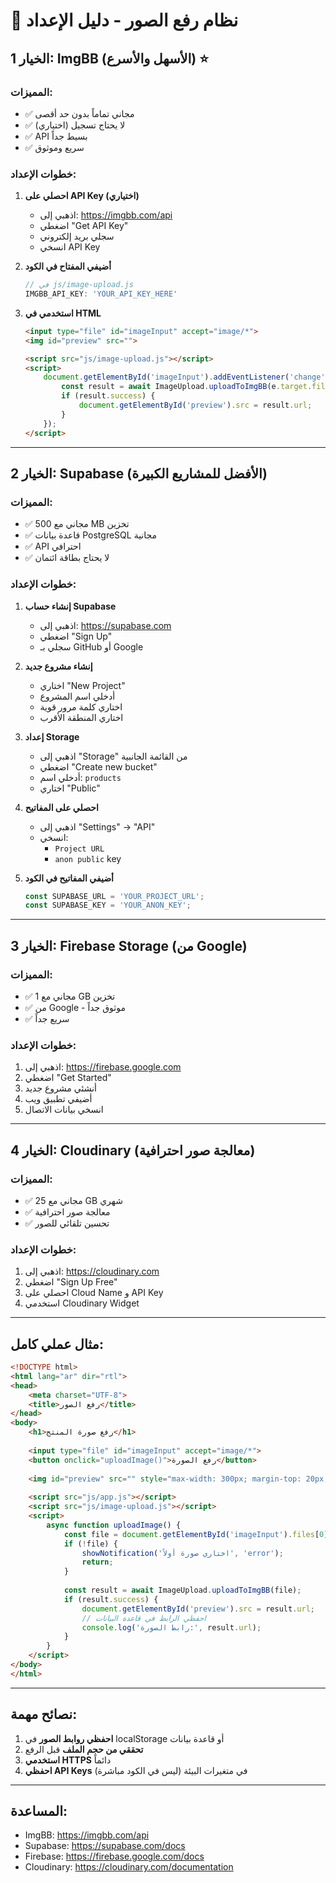# 📸 نظام رفع الصور - دليل الإعداد

## الخيار 1: ImgBB (الأسهل والأسرع) ⭐

### المميزات:
- ✅ مجاني تماماً بدون حد أقصى
- ✅ لا يحتاج تسجيل (اختياري)
- ✅ API بسيط جداً
- ✅ سريع وموثوق

### خطوات الإعداد:

1. **احصلي على API Key (اختياري)**
   - اذهبي إلى: https://imgbb.com/api
   - اضغطي "Get API Key"
   - سجلي بريد إلكتروني
   - انسخي API Key

2. **أضيفي المفتاح في الكود**
   ```javascript
   // في js/image-upload.js
   IMGBB_API_KEY: 'YOUR_API_KEY_HERE'
   ```

3. **استخدمي في HTML**
   ```html
   <input type="file" id="imageInput" accept="image/*">
   <img id="preview" src="">
   
   <script src="js/image-upload.js"></script>
   <script>
       document.getElementById('imageInput').addEventListener('change', async (e) => {
           const result = await ImageUpload.uploadToImgBB(e.target.files[0]);
           if (result.success) {
               document.getElementById('preview').src = result.url;
           }
       });
   </script>
   ```

---

## الخيار 2: Supabase (الأفضل للمشاريع الكبيرة)

### المميزات:
- ✅ مجاني مع 500 MB تخزين
- ✅ قاعدة بيانات PostgreSQL مجانية
- ✅ API احترافي
- ✅ لا يحتاج بطاقة ائتمان

### خطوات الإعداد:

1. **إنشاء حساب Supabase**
   - اذهبي إلى: https://supabase.com
   - اضغطي "Sign Up"
   - سجلي بـ GitHub أو Google

2. **إنشاء مشروع جديد**
   - اختاري "New Project"
   - أدخلي اسم المشروع
   - اختاري كلمة مرور قوية
   - اختاري المنطقة الأقرب

3. **إعداد Storage**
   - اذهبي إلى "Storage" من القائمة الجانبية
   - اضغطي "Create new bucket"
   - أدخلي اسم: `products`
   - اختاري "Public"

4. **احصلي على المفاتيح**
   - اذهبي إلى "Settings" → "API"
   - انسخي:
     - `Project URL`
     - `anon public` key

5. **أضيفي المفاتيح في الكود**
   ```javascript
   const SUPABASE_URL = 'YOUR_PROJECT_URL';
   const SUPABASE_KEY = 'YOUR_ANON_KEY';
   ```

---

## الخيار 3: Firebase Storage (من Google)

### المميزات:
- ✅ مجاني مع 1 GB تخزين
- ✅ من Google - موثوق جداً
- ✅ سريع جداً

### خطوات الإعداد:

1. اذهبي إلى: https://firebase.google.com
2. اضغطي "Get Started"
3. أنشئي مشروع جديد
4. أضيفي تطبيق ويب
5. انسخي بيانات الاتصال

---

## الخيار 4: Cloudinary (معالجة صور احترافية)

### المميزات:
- ✅ مجاني مع 25 GB شهري
- ✅ معالجة صور احترافية
- ✅ تحسين تلقائي للصور

### خطوات الإعداد:

1. اذهبي إلى: https://cloudinary.com
2. اضغطي "Sign Up Free"
3. احصلي على Cloud Name و API Key
4. استخدمي Cloudinary Widget

---

## مثال عملي كامل:

```html
<!DOCTYPE html>
<html lang="ar" dir="rtl">
<head>
    <meta charset="UTF-8">
    <title>رفع الصور</title>
</head>
<body>
    <h1>رفع صورة المنتج</h1>
    
    <input type="file" id="imageInput" accept="image/*">
    <button onclick="uploadImage()">رفع الصورة</button>
    
    <img id="preview" src="" style="max-width: 300px; margin-top: 20px;">
    
    <script src="js/app.js"></script>
    <script src="js/image-upload.js"></script>
    <script>
        async function uploadImage() {
            const file = document.getElementById('imageInput').files[0];
            if (!file) {
                showNotification('اختاري صورة أولاً', 'error');
                return;
            }
            
            const result = await ImageUpload.uploadToImgBB(file);
            if (result.success) {
                document.getElementById('preview').src = result.url;
                // احفظي الرابط في قاعدة البيانات
                console.log('رابط الصورة:', result.url);
            }
        }
    </script>
</body>
</html>
```

---

## نصائح مهمة:

1. **احفظي روابط الصور** في localStorage أو قاعدة بيانات
2. **تحققي من حجم الملف** قبل الرفع
3. **استخدمي HTTPS** دائماً
4. **احفظي API Keys** في متغيرات البيئة (ليس في الكود مباشرة)

---

## المساعدة:

- ImgBB: https://imgbb.com/api
- Supabase: https://supabase.com/docs
- Firebase: https://firebase.google.com/docs
- Cloudinary: https://cloudinary.com/documentation

